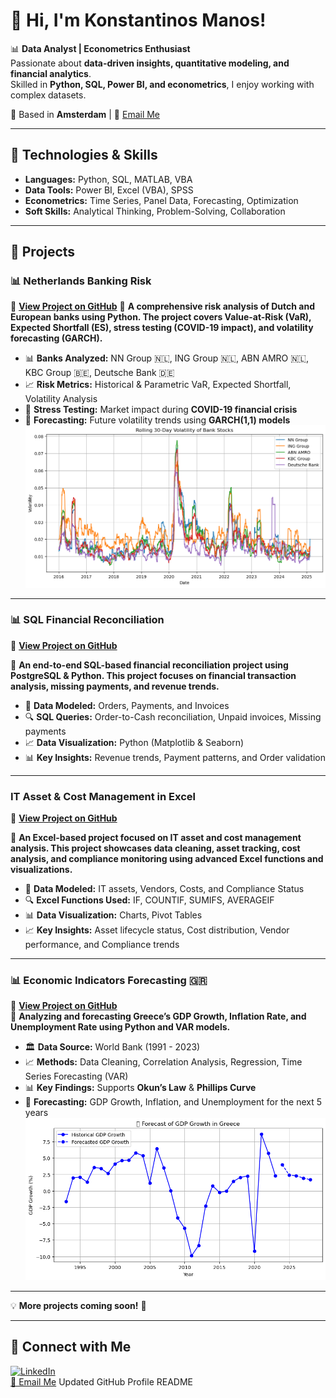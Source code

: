 # 👋 Hi, I'm Konstantinos Manos!

📊 **Data Analyst | Econometrics Enthusiast**  
Passionate about **data-driven insights, quantitative modeling, and financial analytics**.  
Skilled in **Python, SQL, Power BI, and econometrics**, I enjoy working with complex datasets.  

📍 Based in **Amsterdam** | 📩 [Email Me](mailto:manoskonstantinos960@gmail.com)  

---

## 🔧 Technologies & Skills
- **Languages:** Python, SQL, MATLAB, VBA
- **Data Tools:** Power BI, Excel (VBA), SPSS
- **Econometrics:** Time Series, Panel Data, Forecasting, Optimization
- **Soft Skills:** Analytical Thinking, Problem-Solving, Collaboration

---

## 🚀 Projects

### 📊 Netherlands Banking Risk
🔗 **[View Project on GitHub](https://github.com/konstantinosmanos/Netherlands_Banking_Risk)**
📌 **A comprehensive risk analysis of Dutch and European banks using Python. The project covers Value-at-Risk (VaR), Expected Shortfall (ES), stress testing (COVID-19 impact), and volatility forecasting (GARCH).** 
- 📊 **Banks Analyzed:** NN Group 🇳🇱, ING Group 🇳🇱, ABN AMRO 🇳🇱, KBC Group 🇧🇪, Deutsche Bank 🇩🇪  
- 📈 **Risk Metrics:** Historical & Parametric VaR, Expected Shortfall, Volatility Analysis  
- 🏦 **Stress Testing:** Market impact during **COVID-19 financial crisis**  
- 🔮 **Forecasting:** Future volatility trends using **GARCH(1,1) models** 
![ Rolling 30-Day Volatility of Bank Stocks](https://github.com/konstantinosmanos/Netherlands_Banking_Risk/blob/main/Rolling_30_day_volatility.png?raw=true)

---

### 📊 SQL Financial Reconciliation  
🔗 **[View Project on GitHub](https://github.com/konstantinosmanos/Financial_Reconciliation_SQL)**  

📌 **An end-to-end SQL-based financial reconciliation project using PostgreSQL & Python. This project focuses on financial transaction analysis, missing payments, and revenue trends.**  

- 🏦 **Data Modeled:** Orders, Payments, and Invoices  
- 🔍 **SQL Queries:** Order-to-Cash reconciliation, Unpaid invoices, Missing payments  
- 📈 **Data Visualization:** Python (Matplotlib & Seaborn)  
- 📊 **Key Insights:** Revenue trends, Payment patterns, and Order validation  


---

### IT Asset & Cost Management in Excel
🔗 **[View Project on GitHub](https://github.com/konstantinosmanos/IT_Asset_and_Cost_Management_in_Excel)**

📌 **An Excel-based project focused on IT asset and cost management analysis. This project showcases data cleaning, asset tracking, cost analysis, and compliance monitoring using advanced Excel functions and visualizations.**

- 💾 **Data Modeled:** IT assets, Vendors, Costs, and Compliance Status
- 🔍 **Excel Functions Used:** IF, COUNTIF, SUMIFS, AVERAGEIF
- 📊 **Data Visualization:** Charts, Pivot Tables
- 📈 **Key Insights:** Asset lifecycle status, Cost distribution, Vendor performance, and Compliance trends

---

### 📊 Economic Indicators Forecasting 🇬🇷  
🔗 **[View Project on GitHub](https://github.com/konstantinosmanos/Economic_Indicators_Forecasting)**  
📌 **Analyzing and forecasting Greece’s GDP Growth, Inflation Rate, and Unemployment Rate using Python and VAR models.**  
- 🏛 **Data Source:** World Bank (1991 - 2023)  
- 📈 **Methods:** Data Cleaning, Correlation Analysis, Regression, Time Series Forecasting (VAR)  
- 📊 **Key Findings:** Supports **Okun’s Law** & **Phillips Curve**  
- 🔮 **Forecasting:** GDP Growth, Inflation, and Unemployment for the next 5 years  
![GDP Growth Forecast](https://github.com/konstantinosmanos/Economic_Indicators_Forecasting/blob/main/Forecast_growth_Greece_5years.png?raw=true)
---

💡 **More projects coming soon!** 🚀


---



## 🔗 Connect with Me  
[![LinkedIn](https://img.shields.io/badge/-LinkedIn-0077B5?style=flat&logo=Linkedin&logoColor=white)](https://www.linkedin.com/in/konstantinosmanos)  
[📧 Email Me](mailto:manoskonstantinos960@gmail.com)
Updated GitHub Profile README
